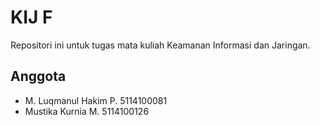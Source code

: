 # KIJ F
Repositori ini untuk tugas mata kuliah Keamanan Informasi dan Jaringan.
## Anggota
- M. Luqmanul Hakim P.     5114100081
- Mustika Kurnia M.        5114100126
